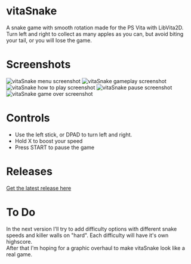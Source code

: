 # vitaSnake
A snake game with smooth rotation made for the PS Vita with LibVita2D.  
Turn left and right to collect as many apples as you can, but avoid biting your tail, or you will lose the game.

# Screenshots
![vitaSnake menu screenshot](https://i.imgur.com/XesbQb9.jpg)
![vitaSnake gameplay screenshot](https://i.imgur.com/f49pKgF.jpg)
![vitaSnake how to play screenshot](https://i.imgur.com/G8Uy5yh.jpg)
![vitaSnake pause screenshot](https://i.imgur.com/syrc5h8.png)
![vitaSnake game over screenshot](https://i.imgur.com/a6Nre4t.png)

# Controls
* Use the left stick, or DPAD to turn left and right.
* Hold X to boost your speed
* Press START to pause the game

# Releases
[Get the latest release here](https://github.com/Grzybojad/vitaSnake/releases)  

# To Do
In the next version I'll try to add difficulty options with different snake speeds and killer walls on "hard". Each difficulty will have it's own highscore.  
After that I'm hoping for a graphic overhaul to make vitaSnake look like a real game.  
